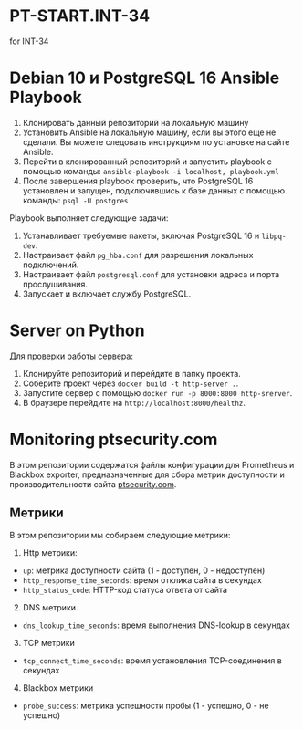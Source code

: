 # PT-START.INT-34
for INT-34

**Debian 10 и PostgreSQL 16 Ansible Playbook**
=============================================

1. Клонировать данный репозиторий на локальную машину
2. Установить Ansible на локальную машину, если вы этого еще не сделали. Вы можете следовать инструкциям по установке на сайте Ansible.
3. Перейти в клонированный репозиторий и запустить playbook с помощью команды: ``` ansible-playbook -i localhost, playbook.yml ```
4. После завершения playbook проверить, что PostgreSQL 16 установлен и запущен, подключившись к базе данных с помощью команды: ``` psql -U postgres ```

Playbook выполняет следующие задачи:

1. Устанавливает требуемые пакеты, включая PostgreSQL 16 и `libpq-dev`.
2. Настраивает файл `pg_hba.conf` для разрешения локальных подключений.
3. Настраивает файл `postgresql.conf` для установки адреса и порта прослушивания.
4. Запускает и включает службу PostgreSQL.

**Server on Python**
===============================================

Для проверки работы сервера:
1. Клонируйте репозиторий и перейдите в папку проекта.
2. Соберите проект через ``` docker build -t http-server . ```.
3. Запустите сервер с помощью ``` docker run -p 8000:8000 http-srerver ```.
4. В браузере перейдите на ``` http://localhost:8000/healthz ```.

**Monitoring ptsecurity.com**
=============================

В этом репозитории содержатся файлы конфигурации для Prometheus и Blackbox exporter, предназначенные для сбора метрик доступности и производительности сайта [ptsecurity.com](https://ptsecurity.com).

**Метрики**
---------
В этом репозитории мы собираем следующие метрики:
1. Http метрики:
- `up`: метрика доступности сайта (1 - доступен, 0 - недоступен)
- `http_response_time_seconds`: время отклика сайта в секундах
- `http_status_code`: HTTP-код статуса ответа от сайта

2. DNS метрики
- `dns_lookup_time_seconds`: время выполнения DNS-lookup в секундах

3. TCP метрики
- `tcp_connect_time_seconds`: время установления TCP-соединения в секундах

4. Blackbox метрики
- `probe_success`: метрика успешности пробы (1 - успешно, 0 - не успешно)